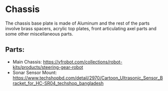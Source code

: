 Chassis 
====

The chassis base plate is made of Aluminum and the rest of the parts involve brass spacers, acrylic top plates, front articulating axel parts and some other miscellaneous parts.

## Parts:

+ Main Chassis: https://yfrobot.com/collections/robot-kits/products/steering-gear-robot
+ Sonar Sensor Mount: https://www.techshopbd.com/detail/2970/Cartoon_Ultrasonic_Sensor_Bracket_for_HC-SR04_techshop_bangladesh



    
      


